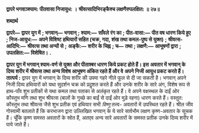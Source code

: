 **द्वापरे भगवाञ्श्याम: पीतवासा निजायुध: ।** **श्रीवत्सादिभिरङ्कैश्च लक्षणैरुपलक्षित: ॥ २७॥** 

**शब्दार्थ** 

**द्वापरे—** **द्वापर युग में** **; भगवान्—** **भगवान्** **; श्याम:—** **साँवले रंग का** **; पीत-वासा:—** **पीत वष धारण किये हुए** **; निज-आयुध:—** **अपने विशिष्ट हथियारों सहित (चक्र, गदा, शंख तथा कमल-पुष्प से युक्त)** **; श्रीवत्स-आदिभि:—** **श्रीवत्स तथा अन्यों से** **;** **अङ्कै:—** **शरीर के चिह्न** **; च—** **तथा** **; लक्षणै:—** **आभूषणों द्वारा** **; उपलक्षित:—** **विशेषित।** **.** 

**द्वापर युग में भगवान् श्याम-वर्ण से युक्त और पीताश्बर धारण किये प्रकट होते हैं। इस** **अवतार में भगवान् के दिव्य शरीर में श्रीवत्स तथा अन्य विशेष आभूषण अंकित रहते हैं और वे** **अपने निजी आयुध प्रकट करते हैं।** **तात्पर्य :** द्वापर युग में भगवान् के दिव्य शरीर की उपमा गहरे नीले फूल से दी जा सकती है। भगवान् अपने निजी दिव्य हथियारों को यथा सुदर्शन चक्र को प्रदॢशत करते हैं और उनके शरीर के सारे अंग, विशेष रूप से हाथ-पाँव शुभ प्रतीकों से यथा कमल तथा पताका से अलंकृत रहते हैं। वे अपने वक्षस्थल के दाईं ओर कौस्तुभ मणि तथा शुभ श्रीवत्स (बालों के गुच्छे का बाईं से दाईं ओर मुड़े रहना) धारण करते हैं। वस्तुत: कौस्तुभ तथा श्रीवत्स जैसे शुभ प्रतीक एवं हथियार सभी *विष्णु* तत्त्व- अवतारों में उपस्थित रहते हैं। श्रील जीव गोस्वामी बतलाते हैं कि करभाजन द्वारा उल्लिखित भगवान् के ये सारे सार्वभौम लक्षण कृष्ण-अवतार के सूचक हैं। चूँकि कृष्ण समस्त अवतारों के स्रोत हैं, अतएव अन्य सारे अवतारों के समस्त प्रतीक उनके दिव्य शरीर में पाये जाते हैं।  